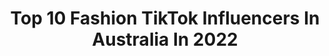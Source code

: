 ---
title: Top 10 Fashion TikTok Influencers In Australia In 2022
description: >-
  Find top fashion TikTok influencers in Australia in 2022. Most popular hashtags: #fyp #fashion #duet.
platform: TikTok
hits: 382
text_top: Analyze the top-rated TikTok profiles on inBeat.
text_bottom: Our search engine has 382 TikTok influencers like this in Australia for you to collaborate.
profiles:
  - username: "hysteriastudios"
    fullname: >-
      HYSTERIA STUDIOS
    bio: >-
      A gal running a fashion line @HYSTERIASTUDIOS on IG @maihporfyri
    location: "Australia"
    followers: 49100
    engagement: 1385
    commentsToLikes: 0.049076
    id: ckav1ff4h7grf0j23jvxlkjse
    verified: false
    hashtags: "#halloweenishere, #slowfashion, #brisbane, #smallbusiness"
  - username: "runme0verwithabus"
    fullname: >-
      jacinta
    bio: >-
      17 Perth Aus I post fashion & photography content 🥺💖 she/her
    location: "Australia"
    followers: 8159
    engagement: 1921
    commentsToLikes: 0.034183
    id: ckav27ihv8awe0j23whbu5foi
    verified: false
    hashtags: "#duet, #tryonhaul, #tryon, #outfit"
  - username: "melgreenwoodbeauty83"
    fullname: >-
      Melanie G
    bio: >-
      37, wifey 💍 mum to Chloe & Charlotte FAMILY•FASHION•BEAUTY Brisbane, Australia
    location: "Australia"
    followers: 106100
    engagement: 714
    commentsToLikes: 0.041089
    id: ckavl8jv6uhc00j23km13rv7h
    verified: false
    hashtags: "#duet, #firstprize, #koolendevriessyndrome, #specialneeds"
  - username: "natashagallier"
    fullname: >-
      Natasha Gallier
    bio: >-
      💅🏻beauty💃🏻dance🛫travel👗fashion Perth🇦🇺 PR/collab:tashagal@hotmail.co.uk
    location: "Australia"
    followers: 62200
    engagement: 693
    commentsToLikes: 0.055344
    id: ckbf1tl2eo91j0j23ipuftglm
    verified: false
    hashtags: "#backyardtransformation, #revolutionxfriends, #hennabrows, #friendsmakeup"
  - username: "samjtodd"
    fullname: >-
      💓 sam todd 💓
    bio: >-
      fashion/makeup/DIY’s owner/designer @the.volt 💞 bris, AU 💌 samtodd@hotmail.com
    location: "Australia"
    followers: 11600
    engagement: 955
    commentsToLikes: 0.046536
    id: ckbqej5b40dxh0j235h9iab39
    verified: false
    hashtags: "#brisbane, #festivalfashion, #handmadefashion, #thevolt"
  - username: "shessoseasonal"
    fullname: >-
      Shessoseasonal
    bio: >-
      Aussie 🇦🇺 Fashion + Styling ✨ Insta: @shessoseasonal Youtube: SHESSOSEASONAL
    location: "Australia"
    followers: 11700
    engagement: 209
    commentsToLikes: 0.077944
    id: ckbvuo6lut81q0j23zjyii190
    verified: false
    hashtags: "#kmartaustralia, #outfitoftheday, #fyp, #australianfashion"
  - username: "oddcontra"
    fullname: >-
      Contra/Brendon Tapscott
    bio: >-
      Body mods, Fashion school, 3D prints & Drag✨ DM me on insta let’s be friends💖
    location: "Australia"
    followers: 47100
    engagement: 1315
    commentsToLikes: 0.017072
    id: ckbwggorn2jsu0j23k2m5zjt6
    verified: false
    hashtags: "#timewarpscan, #diy, #septum, #piercing"
  - username: "elarchambault"
    fullname: >-
      Ellie Archambault
    bio: >-
      Fashion Content creating
    location: "Australia"
    followers: 3110
    engagement: 998
    commentsToLikes: 0.027654
    id: ckb9pf20ykd2p0j2306s585x0
    verified: false
    hashtags: "#fyp, #styling, #ootdmagazine, #isolation"
  - username: "simplydanbrown"
    fullname: >-
      Dan Brown
    bio: >-
      A semi fashionable dude from Aus Instagram: simplydanbrown
    location: "Australia"
    followers: 153200
    engagement: 1347
    commentsToLikes: 0.011691
    id: ck8nh6g09zekp0j78xq6m9fqj
    verified: false
    hashtags: "#fyp, #foryou, #fashion, #mensfashion"
  - username: "kerriehess"
    fullname: >-
      kerriehess
    bio: >-
      Australian artist and fashion illustrator Kerrie Hess. Shop : kerriehess.com
    location: "Australia"
    followers: 11300
    engagement: 843
    commentsToLikes: 0.030658
    id: ckbqdg0lkzgpc0j23s8m6g0j1
    verified: true
    hashtags: "#foryoupage, #onlineclass, #fashion, #paint"
---